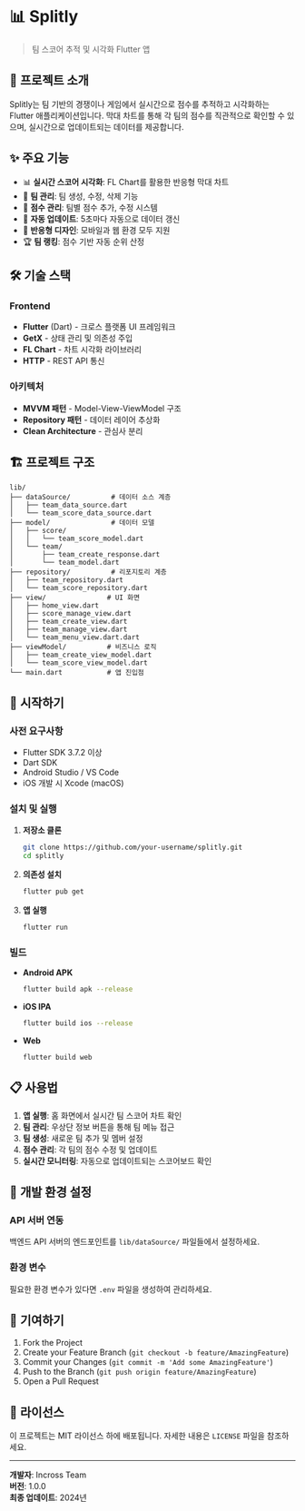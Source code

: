 # 📊 Splitly
> 팀 스코어 추적 및 시각화 Flutter 앱

## 📝 프로젝트 소개

Splitly는 팀 기반의 경쟁이나 게임에서 실시간으로 점수를 추적하고 시각화하는 Flutter 애플리케이션입니다. 막대 차트를 통해 각 팀의 점수를 직관적으로 확인할 수 있으며, 실시간으로 업데이트되는 데이터를 제공합니다.

## ✨ 주요 기능

- 📊 **실시간 스코어 시각화**: FL Chart를 활용한 반응형 막대 차트
- 👥 **팀 관리**: 팀 생성, 수정, 삭제 기능
- 🎯 **점수 관리**: 팀별 점수 추가, 수정 시스템
- 🔄 **자동 업데이트**: 5초마다 자동으로 데이터 갱신
- 📱 **반응형 디자인**: 모바일과 웹 환경 모두 지원
- 🏆 **팀 랭킹**: 점수 기반 자동 순위 산정

## 🛠 기술 스택

### Frontend
- **Flutter** (Dart) - 크로스 플랫폼 UI 프레임워크
- **GetX** - 상태 관리 및 의존성 주입
- **FL Chart** - 차트 시각화 라이브러리
- **HTTP** - REST API 통신

### 아키텍처
- **MVVM 패턴** - Model-View-ViewModel 구조
- **Repository 패턴** - 데이터 레이어 추상화
- **Clean Architecture** - 관심사 분리

## 🏗 프로젝트 구조

```
lib/
├── dataSource/          # 데이터 소스 계층
│   ├── team_data_source.dart
│   └── team_score_data_source.dart
├── model/               # 데이터 모델
│   ├── score/
│   │   └── team_score_model.dart
│   └── team/
│       ├── team_create_response.dart
│       └── team_model.dart
├── repository/          # 리포지토리 계층
│   ├── team_repository.dart
│   └── team_score_repository.dart
├── view/               # UI 화면
│   ├── home_view.dart
│   ├── score_manage_view.dart
│   ├── team_create_view.dart
│   ├── team_manage_view.dart
│   └── team_menu_view.dart.dart
├── viewModel/          # 비즈니스 로직
│   ├── team_create_view_model.dart
│   └── team_score_view_model.dart
└── main.dart           # 앱 진입점
```

## 🚀 시작하기

### 사전 요구사항
- Flutter SDK 3.7.2 이상
- Dart SDK
- Android Studio / VS Code
- iOS 개발 시 Xcode (macOS)

### 설치 및 실행

1. **저장소 클론**
   ```bash
   git clone https://github.com/your-username/splitly.git
   cd splitly
   ```

2. **의존성 설치**
   ```bash
   flutter pub get
   ```

3. **앱 실행**
   ```bash
   flutter run
   ```

### 빌드

- **Android APK**
  ```bash
  flutter build apk --release
  ```

- **iOS IPA**
  ```bash
  flutter build ios --release
  ```

- **Web**
  ```bash
  flutter build web
  ```

## 📋 사용법

1. **앱 실행**: 홈 화면에서 실시간 팀 스코어 차트 확인
2. **팀 관리**: 우상단 정보 버튼을 통해 팀 메뉴 접근
3. **팀 생성**: 새로운 팀 추가 및 멤버 설정
4. **점수 관리**: 각 팀의 점수 수정 및 업데이트
5. **실시간 모니터링**: 자동으로 업데이트되는 스코어보드 확인

## 🔧 개발 환경 설정

### API 서버 연동
백엔드 API 서버의 엔드포인트를 `lib/dataSource/` 파일들에서 설정하세요.

### 환경 변수
필요한 환경 변수가 있다면 `.env` 파일을 생성하여 관리하세요.

## 🤝 기여하기

1. Fork the Project
2. Create your Feature Branch (`git checkout -b feature/AmazingFeature`)
3. Commit your Changes (`git commit -m 'Add some AmazingFeature'`)
4. Push to the Branch (`git push origin feature/AmazingFeature`)
5. Open a Pull Request

## 📄 라이선스

이 프로젝트는 MIT 라이선스 하에 배포됩니다. 자세한 내용은 `LICENSE` 파일을 참조하세요.

---

**개발자**: Incross Team  
**버전**: 1.0.0  
**최종 업데이트**: 2024년
